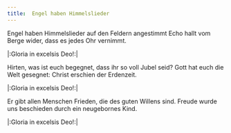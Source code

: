 ```yaml
---
title:  Engel haben Himmelslieder
---
```


Engel haben Himmelslieder auf den Feldern angestimmt Echo hallt vom Berge wider, dass es jedes Ohr vernimmt.

|:Gloria in excelsis Deo!:|

Hirten, was ist euch begegnet, dass ihr so voll Jubel seid? Gott hat euch die Welt gesegnet: Christ erschien der Erdenzeit.

|:Gloria in excelsis Deo!:|

Er gibt allen Menschen Frieden, die des guten Willens sind. Freude wurde uns beschieden durch ein neugebornes Kind.

|:Gloria in excelsis Deo!:|

